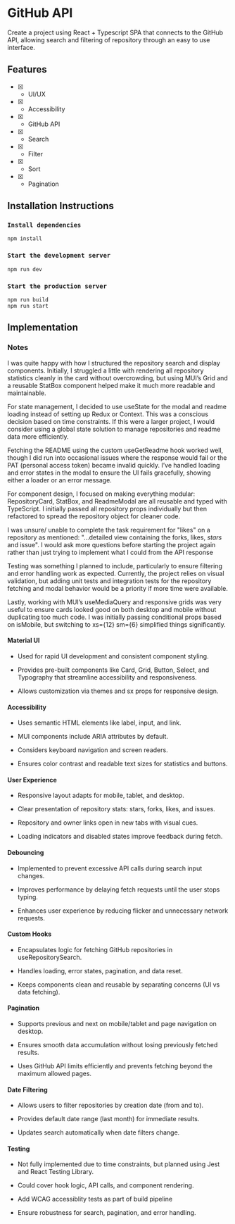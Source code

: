 # GitHub API

Create a project using React + Typescript SPA that connects to the GitHub API, allowing search and filtering of repository through an easy to use interface.

## Features

- [x] - UI/UX
- [x] - Accessibility
- [x] - GitHub API
- [x] - Search
- [x] - Filter
- [x] - Sort
- [x] - Pagination

## Installation Instructions

### `Install dependencies`

```
npm install
```

### `Start the development server`

```
npm run dev
```

### `Start the production server`

```
npm run build
npm run start
```

## Implementation

### Notes

I was quite happy with how I structured the repository search and display components. Initially, I struggled a little with rendering all repository statistics cleanly in the card without overcrowding, but using MUI’s Grid and a reusable StatBox component helped make it much more readable and maintainable.

For state management, I decided to use useState for the modal and readme loading instead of setting up Redux or Context. This was a conscious decision based on time constraints. If this were a larger project, I would consider using a global state solution to manage repositories and readme data more efficiently.

Fetching the README using the custom useGetReadme hook worked well, though I did run into occasional issues where the response would fail or the PAT (personal access token) became invalid quickly. I’ve handled loading and error states in the modal to ensure the UI fails gracefully, showing either a loader or an error message.

For component design, I focused on making everything modular: RepositoryCard, StatBox, and ReadmeModal are all reusable and typed with TypeScript. I initially passed all repository props individually but then refactored to spread the repository object for cleaner code.

I was unsure/ unable to complete the task requirement for "likes" on a repository as mentioned: "...detailed view containing the forks, likes, *stars* and issue". I would ask more questions before starting the project again rather than just trying to implement what I could from the API response

Testing was something I planned to include, particularly to ensure filtering and error handling work as expected. Currently, the project relies on visual validation, but adding unit tests and integration tests for the repository fetching and modal behavior would be a priority if more time were available.

Lastly, working with MUI’s useMediaQuery and responsive grids was very useful to ensure cards looked good on both desktop and mobile without duplicating too much code. I was initially passing conditional props based on isMobile, but switching to xs={12} sm={6} simplified things significantly.

#### Material UI

- Used for rapid UI development and consistent component styling.

- Provides pre-built components like Card, Grid, Button, Select, and Typography that streamline accessibility and responsiveness.

- Allows customization via themes and sx props for responsive design.

#### Accessibility

- Uses semantic HTML elements like label, input, and link.

- MUI components include ARIA attributes by default.

- Considers keyboard navigation and screen readers.

- Ensures color contrast and readable text sizes for statistics and buttons.

#### User Experience

- Responsive layout adapts for mobile, tablet, and desktop.

- Clear presentation of repository stats: stars, forks, likes, and issues.

- Repository and owner links open in new tabs with visual cues.

- Loading indicators and disabled states improve feedback during fetch.

#### Debouncing

- Implemented to prevent excessive API calls during search input changes.

- Improves performance by delaying fetch requests until the user stops typing.

- Enhances user experience by reducing flicker and unnecessary network requests.

#### Custom Hooks

- Encapsulates logic for fetching GitHub repositories in useRepositorySearch.

- Handles loading, error states, pagination, and data reset.

- Keeps components clean and reusable by separating concerns (UI vs data fetching).

#### Pagination

- Supports previous and next on mobile/tablet and page navigation on desktop.

- Ensures smooth data accumulation without losing previously fetched results.

- Uses GitHub API limits efficiently and prevents fetching beyond the maximum allowed pages.

#### Date Filtering

- Allows users to filter repositories by creation date (from and to).

- Provides default date range (last month) for immediate results.

- Updates search automatically when date filters change.

#### Testing

- Not fully implemented due to time constraints, but planned using Jest and React Testing Library.

- Could cover hook logic, API calls, and component rendering.

- Add WCAG accessiblity tests as part of build pipeline

- Ensure robustness for search, pagination, and error handling.

